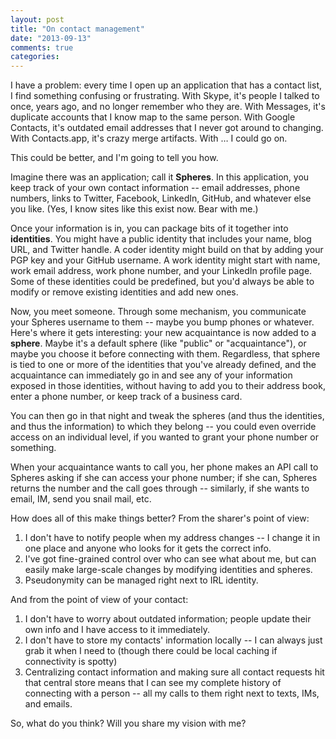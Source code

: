 ```yaml
---
layout: post
title: "On contact management"
date: "2013-09-13"
comments: true
categories:
---
```

I have a problem: every time I open up an application that has a contact list, I find something confusing or frustrating. With Skype, it's people I talked to once, years ago, and no longer remember who they are. With Messages, it's duplicate accounts that I know map to the same person. With Google Contacts, it's outdated email addresses that I never got around to changing. With Contacts.app, it's crazy merge artifacts. With … I could go on.

This could be better, and I'm going to tell you how.

Imagine there was an application; call it **Spheres**. In this application, you keep track of your own contact information -- email addresses, phone numbers, links to Twitter, Facebook, LinkedIn, GitHub, and whatever else you like. (Yes, I know sites like this exist now. Bear with me.)

Once your information is in, you can package bits of it together into **identities**. You might have a public identity that includes your name, blog URL, and Twitter handle. A coder identity might build on that by adding your PGP key and your GitHub username. A work identity might start with name, work email address, work phone number, and your LinkedIn profile page. Some of these identities could be predefined, but you'd always be able to modify or remove existing identities and add new ones.

Now, you meet someone. Through some mechanism, you communicate your Spheres username to them -- maybe you bump phones or whatever. Here's where it gets interesting: your new acquaintance is now added to a **sphere**. Maybe it's a default sphere (like "public" or "acquaintance"), or maybe you choose it before connecting with them. Regardless, that sphere is tied to one or more of the identities that you've already defined, and the acquaintance can immediately go in and see any of your information exposed in those identities, without having to add you to their address book, enter a phone number, or keep track of a business card.

You can then go in that night and tweak the spheres (and thus the identities, and thus the information) to which they belong -- you could even override access on an individual level, if you wanted to grant your phone number or something.

When your acquaintance wants to call you, her phone makes an API call to Spheres asking if she can access your phone number; if she can, Spheres returns the number and the call goes through -- similarly, if she wants to email, IM, send you snail mail, etc.

How does all of this make things better? From the sharer's point of view:

1. I don't have to notify people when my address changes -- I change it in one place and anyone who looks for it gets the correct info.
2. I've got fine-grained control over who can see what about me, but can easily make large-scale changes by modifying identities and spheres.
3. Pseudonymity can be managed right next to IRL identity.

And from the point of view of your contact:

1. I don't have to worry about outdated information; people update their own info and I have access to it immediately.
2. I don't have to store my contacts' information locally -- I can always just grab it when I need to (though there could be local caching if connectivity is spotty)
3. Centralizing contact information and making sure all contact requests hit that central store means that I can see my complete history of connecting with a person -- all my calls to them right next to texts, IMs, and emails.

So, what do you think? Will you share my vision with me?
